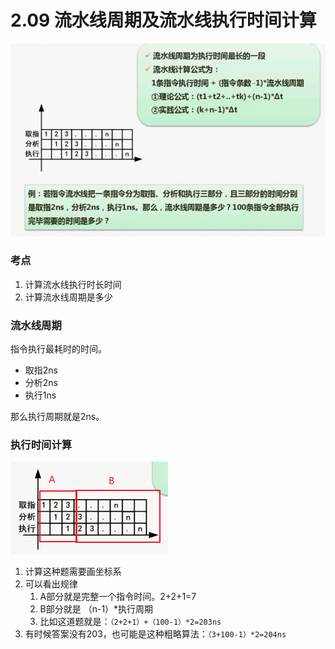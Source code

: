 # 2.09  流水线周期及流水线执行时间计算

![](imgs/0209_1.png)

### 考点

1. 计算流水线执行时长时间
2. 计算流水线周期是多少

### 流水线周期

指令执行最耗时的时间。

- 取指2ns
- 分析2ns
- 执行1ns



那么执行周期就是2ns。

### 执行时间计算

![](imgs/0209_2.png)

1. 计算这种题需要画坐标系
2. 可以看出规律 
   1. A部分就是完整一个指令时间。2+2+1=7
   2. B部分就是 （n-1）*执行周期
   3. 比如这道题就是：`（2+2+1）+（100-1）*2=203ns`
3. 有时候答案没有203，也可能是这种粗略算法：`（3+100-1）*2=204ns`
